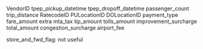 # 
VendorID 
tpep_pickup_datetime 
tpep_dropoff_datetime
passenger_count
trip_distance
RatecodeID
PULocationID
DOLocationID
payment_type
fare_amount
extra
mta_tax
tip_amount
tolls_amount
improvement_surcharge
total_amount
congestion_surcharge
airport_fee

store_and_fwd_flag: not useful